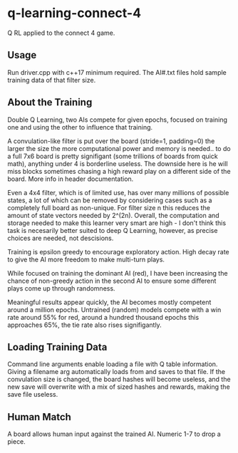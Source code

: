 # q-learning-connect-4 #
Q RL applied to the connect 4 game. 

## Usage ## 

  Run driver.cpp with c++17 minimum required. The AI#.txt files hold sample training data of that filter size. 
  
## About the Training ##

  Double Q Learning, two AIs compete for given epochs, focused on training one and using the other to influence that training. 

  A convulation-like filter is put over the board (stride=1, padding=0) the larger the size the more computational power and memory is needed.. to do a full 7x6 
  board is pretty signifigant (some trillions of boards from quick math), anything under 4 is borderline useless. The downside here is he will miss blocks sometimes
  chasing a high reward play on a different side of the board. More info in header documentation.
  
  Even a 4x4 filter, which is of limited use, has over many millions of possible states, a lot of which can be removed by considering cases such as a
  completely full board as non-unique. For filter size n this reduces the amount of state vectors needed by 2^(2n). Overall, the computation and storage needed to
  make this learner very smart are high - I don't think this task is necesarily better suited to deep Q Learning, however, as precise choices are needed, not
  descisions. 
  
  Training is epsilon greedy to encourage exploratory action. High decay rate to give the AI more freedom to make multi-turn plays. 
  
  While focused on training the dominant AI (red), I have been increasing the chance of non-greedy action in the second AI to ensure some different plays come up 
  through randomness. 
  
  Meaningful results appear quickly, the AI becomes mostly competent around a million epochs. Untrained (random) models compete with a win rate around 55% for red,
  around a hundred thousand epochs this approaches 65%, the tie rate also rises signifigantly. 
  
## Loading Training Data ##

  Command line arguments enable loading a file with Q table information. Giving a filename arg automatically loads from and saves to that file. If the convulation
  size is changed, the board hashes will become useless, and the new save will overwrite with a mix of sized hashes and rewards, making the save file useless.

## Human Match ## 

  A board allows human input against the trained AI. Numeric 1-7 to drop a piece. 
